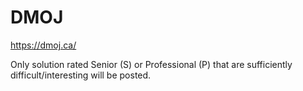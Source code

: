 # DMOJ
https://dmoj.ca/

Only solution rated Senior (S) or Professional (P) that are sufficiently difficult/interesting will be posted.
